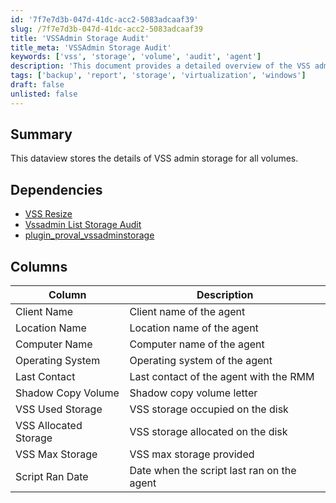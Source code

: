 ```yaml
---
id: '7f7e7d3b-047d-41dc-acc2-5083adcaaf39'
slug: /7f7e7d3b-047d-41dc-acc2-5083adcaaf39
title: 'VSSAdmin Storage Audit'
title_meta: 'VSSAdmin Storage Audit'
keywords: ['vss', 'storage', 'volume', 'audit', 'agent']
description: 'This document provides a detailed overview of the VSS admin storage for all volumes, including dependencies and columns that store essential information about each agent and its storage utilization.'
tags: ['backup', 'report', 'storage', 'virtualization', 'windows']
draft: false
unlisted: false
---
```


## Summary

This dataview stores the details of VSS admin storage for all volumes.

## Dependencies

- [VSS Resize](<../scripts/VSS Resize.md>)
- [Vssadmin List Storage Audit](<../scripts/Vssadmin List Storage Audit.md>)
- [plugin_proval_vssadminstorage](<../tables/plugin_proval_vssadminstorage.md>)

## Columns

| Column                   | Description                                   |
|-------------------------|-----------------------------------------------|
| Client Name             | Client name of the agent                      |
| Location Name           | Location name of the agent                    |
| Computer Name           | Computer name of the agent                    |
| Operating System        | Operating system of the agent                 |
| Last Contact            | Last contact of the agent with the RMM       |
| Shadow Copy Volume      | Shadow copy volume letter                     |
| VSS Used Storage        | VSS storage occupied on the disk              |
| VSS Allocated Storage   | VSS storage allocated on the disk             |
| VSS Max Storage         | VSS max storage provided                      |
| Script Ran Date         | Date when the script last ran on the agent    |



